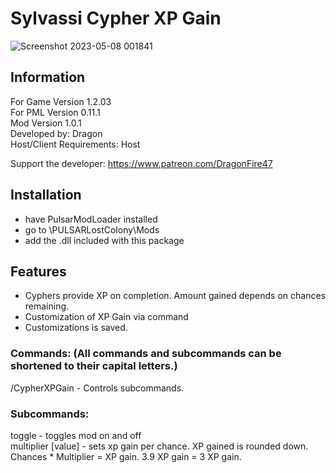 # Sylvassi Cypher XP Gain

![Screenshot 2023-05-08 001841](https://user-images.githubusercontent.com/46509577/236760471-5e3e9cc3-c76a-4db0-b7de-44827e7237eb.png)


## Information
For Game Version 1.2.03  
For PML Version 0.11.1  
Mod Version 1.0.1  
Developed by: Dragon  
Host/Client Requirements: Host

Support the developer: https://www.patreon.com/DragonFire47


## Installation 
- have PulsarModLoader installed  
- go to \PULSARLostColony\Mods  
- add the .dll included with this package

## Features
- Cyphers provide XP on completion. Amount gained depends on chances remaining.
- Customization of XP Gain via command
- Customizations is saved.

### Commands: (All commands and subcommands can be shortened to their capital letters.)  
/CypherXPGain - Controls subcommands.

### Subcommands:
toggle - toggles mod on and off  
multiplier [value] - sets xp gain per chance. XP gained is rounded down. Chances * Multiplier = XP gain. 3.9 XP gain = 3 XP gain.
